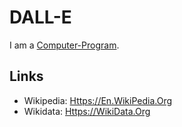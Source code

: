 # DALL-E

I am a [Computer-Program](250000005.md).

## Links

- Wikipedia: [Https://En.WikiPedia.Org](https://en.wikipedia.org/wiki/DALL-E)
- Wikidata: [Https://WikiData.Org](https://wikidata.org/wiki/Q105078662)
